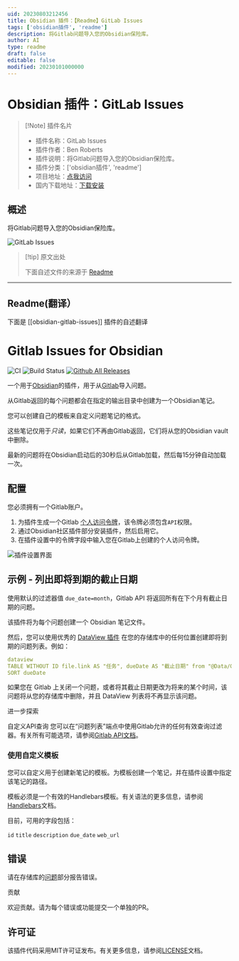 ```yaml
---
uid: 20230803212456
title: Obsidian 插件：【Readme】GitLab Issues
tags: ['obsidian插件', 'readme']
description: 将Gitlab问题导入您的Obsidian保险库。
author: AI
type: readme
draft: false
editable: false
modified: 20230101000000
---
```


# Obsidian 插件：GitLab Issues

> [!Note] 插件名片
> - 插件名称：GitLab Issues
> - 插件作者：Ben Roberts
> - 插件说明：将Gitlab问题导入您的Obsidian保险库。
> - 插件分类：['obsidian插件', 'readme']
> - 项目地址：[点我访问](https://github.com/benr77/obsidian-gitlab-issues)
> - 国内下载地址：[下载安装](https://pkmer.cn/products/plugin/pluginMarket/?obsidian-gitlab-issues)

## 概述

将Gitlab问题导入您的Obsidian保险库。

![GitLab Issues](https://cdn.pkmer.cn/covers/obsidian-gitlab-issues.png!pkmer)

> [!tip] 原文出处
> 
>下面自述文件的来源于 [Readme](https://ghproxy.net/https://raw.githubusercontent.com/benr77/obsidian-gitlab-issues/master/README.md)
> 

---

## Readme(翻译）

下面是 [[obsidian-gitlab-issues]] 插件的自述翻译



Gitlab Issues for Obsidian
====

![CI](https://github.com/benr77/obsidian-gitlab-issues/actions/workflows/ci.yml/badge.svg)
![Build Status](https://github.com/benr77/obsidian-gitlab-issues/actions/workflows/releases.yml/badge.svg)
[![Github All Releases](https://img.shields.io/github/downloads/benr77/obsidian-gitlab-issues/total.svg)]()

一个用于[Obsidian](https://obsidian.md/)的插件，用于从[Gitlab](https://gitlab.com/)导入问题。

从Gitlab返回的每个问题都会在指定的输出目录中创建为一个Obsidian笔记。

您可以创建自己的模板来自定义问题笔记的格式。

这些笔记仅用于*只读*，如果它们不再由Gitlab返回，它们将从您的Obsidian vault中删除。

最新的问题将在Obsidian启动后的30秒后从Gitlab加载，然后每15分钟自动加载一次。
## 配置

您必须拥有一个Gitlab账户。

1) 为插件生成一个Gitlab [个人访问令牌](https://gitlab.com/-/profile/personal_access_tokens)，该令牌必须包含`API`权限。
2) 通过Obsidian社区插件部分安装插件，然后启用它。
3) 在插件设置中的令牌字段中输入您在Gitlab上创建的个人访问令牌。

![插件设置界面](doc/screenshot/gitlab-issues-config-screen.png)

## 示例 - 列出即将到期的截止日期

使用默认的过滤器值 `due_date=month`，Gitlab API 将返回所有在下个月有截止日期的问题。

该插件将为每个问题创建一个 Obsidian 笔记文件。

然后，您可以使用优秀的 [DataView 插件](https://github.com/blacksmithgu/obsidian-dataview) 在您的存储库中的任何位置创建即将到期的问题列表。例如：

```yaml
dataview
TABLE WITHOUT ID file.link AS "任务", dueDate AS "截止日期" from "@Data/Gitlab Issues"
SORT dueDate
```

如果您在 Gitlab 上关闭一个问题，或者将其截止日期更改为将来的某个时间，该问题将从您的存储库中删除，并且 DataView 列表将不再显示该问题。

进一步探索

自定义API查询
您可以在“问题列表”端点中使用Gitlab允许的任何有效查询过滤器。有关所有可能选项，请参阅[Gitlab API文档](https://docs.gitlab.com/ee/api/issues.html#list-issues)。

### 使用自定义模板
您可以自定义用于创建新笔记的模板。为模板创建一个笔记，并在插件设置中指定该笔记的路径。

模板必须是一个有效的Handlebars模板。有关语法的更多信息，请参阅[Handlebars](https://handlebarsjs.com/guide/)文档。

目前，可用的字段包括：

`id` `title` `description` `due_date` `web_url`

## 错误

请在存储库的[问题](https://github.com/benr77/obsidian-gitlab-issues/issues)部分报告错误。

贡献

欢迎贡献。请为每个错误或功能提交一个单独的PR。

## 许可证

该插件代码采用MIT许可证发布。有关更多信息，请参阅[LICENSE](LICENSE.txt)文档。



